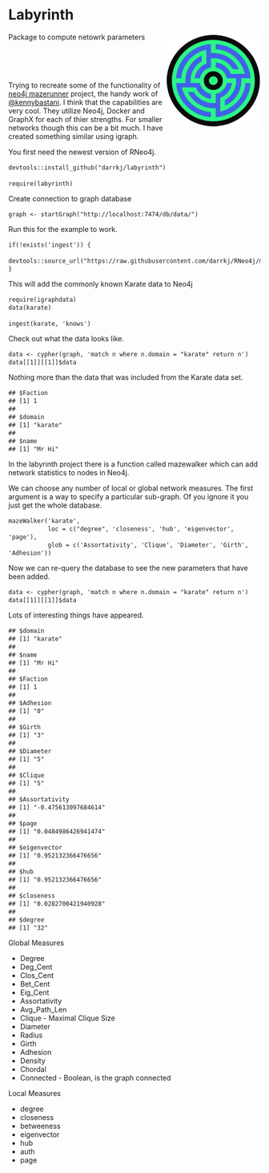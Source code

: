 # Labyrinth




<a href="url"><img src="labyrinth.jpg" align="right" height="188" width="188" ></a>

Package to compute netowrk parameters


<br><br><br>


Trying to recreate some of the functionality of [neo4j mazerunner](https://github.com/kbastani/neo4j-mazerunner) project, the handy work of [@kennybastani](https://twitter.com/kennybastani). I think that the capabilities are very cool. They utilize Neo4j, Docker and GraphX for each of thier strengths. For smaller networks though this can be a bit much. I have created something similar using igraph.

You first need the newest version of RNeo4j.


```
devtools::install_github("darrkj/labyrinth")

require(labyrinth)
```

Create connection to graph database

```
graph <- startGraph("http://localhost:7474/db/data/")
```

Run this for the example to work.
```
if(!exists('ingest')) {
  devtools::source_url("https://raw.githubusercontent.com/darrkj/RNeo4j/master/R/ingest.R")
}
```

This will add the commonly known Karate data to Neo4j

```
require(igraphdata)
data(karate)

ingest(karate, 'knows')
```



Check out what the data looks like.

```
data <- cypher(graph, 'match n where n.domain = "karate" return n')
data[[1]][[1]]$data

```

Nothing more than the data that was included from the Karate data set.
```
## $Faction
## [1] 1
## 
## $domain
## [1] "karate"
## 
## $name
## [1] "Mr Hi"
```


In the labyrinth project there is a function called mazewalker which can add network statistics to nodes
in Neo4j.

We can choose any number of local or global network measures. The first argument is a way to 
specify a particular sub-graph. Of you ignore it you just get the whole database.

```
mazeWalker('karate', 
           loc = c("degree", 'closeness', 'hub', 'eigenvector', 'page'), 
           glob = c('Assortativity', 'Clique', 'Diameter', 'Girth', 'Adhesion'))

```

Now we can re-query the database to see the new parameters that have been added.

```
data <- cypher(graph, 'match n where n.domain = "karate" return n')
data[[1]][[1]]$data
```
Lots of interesting things have appeared.
```
## $domain
## [1] "karate"
## 
## $name
## [1] "Mr Hi"
## 
## $Faction
## [1] 1
## 
## $Adhesion
## [1] "0"
## 
## $Girth
## [1] "3"
## 
## $Diameter
## [1] "5"
## 
## $Clique
## [1] "5"
## 
## $Assortativity
## [1] "-0.475613097684614"
## 
## $page
## [1] "0.0484986426941474"
## 
## $eigenvector
## [1] "0.952132366476656"
## 
## $hub
## [1] "0.952132366476656"
## 
## $closeness
## [1] "0.0282700421940928"
## 
## $degree
## [1] "32"
```



Global Measures
* Degree 
* Deg_Cent 
* Clos_Cent 
* Bet_Cent 
* Eig_Cent
* Assortativity 
* Avg_Path_Len 
* Clique  - Maximal Clique Size
* Diameter
* Radius 
* Girth 
* Adhesion 
* Density 
* Chordal 
* Connected - Boolean, is the graph connected


Local Measures
* degree
* closeness 
* betweeness
* eigenvector 
* hub 
* auth 
* page 
